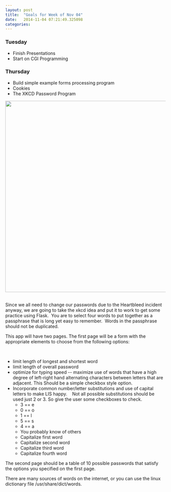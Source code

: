 ```yaml
---
layout: post
title:  "Goals for Week of Nov 04"
date:   2014-11-04 07:21:49.325098
categories:
---
```


### Tuesday

* Finish Presentations
* Start on CGI Programming

### Thursday

* Build simple example forms processing program
* Cookies
* The XKCD Password Program

<p class="p1"><img height="601" src="http://imgs.xkcd.com/comics/password_strength.png" width="740" /> </p>
<p class="p1">Since we all need to change our passwords due to the Heartbleed incident anyway, we are going to take the xkcd idea and put it to work to get some practice using Flask.  You are to select four words to put together as a passphrase that is long yet easy to remember.  Words in the passphrase should not be duplicated.</p>
<p>This app will have two pages.  The first page will be a form with the appropriate elements to choose from the following options:</p>
<p class="p1"> </p>
<ul class="ul1">
<li class="li2">limit length of longest and shortest word</li>
<li class="li2">limit length of overall password</li>
<li class="li2">optimize for typing speed -- maximize use of words that have a high degree of left-right hand alternating characters between letters that are adjacent. This Should be a simple checkbox style option.</li>
<li class="li2">Incorporate common number/letter substitutions and use of capital letters to make LIS happy.     Not all possible substitutions should be used just 2 or 3. So give the user some checkboxes to check.
<ul class="ul2">
<li class="li2">3 == e</li>
<li class="li2">0 == o</li>
<li class="li2">1 == l</li>
<li class="li2">5 == s</li>
<li class="li2">4 == a</li>
<li class="li2">You probably know of others</li>
<li class="li2">Capitalize first word</li>
<li class="li2">Capitalize second word</li>
<li class="li2">Capitalize third word</li>
<li class="li2">Capitalize fourth word</li>
</ul>
</li>
</ul>
<p>The second page should be a table of 10 possible passwords that satisfy the options you specified on the first page.</p>


<p>There are many sources of words on the internet, or you can use the linux dictionary file /usr/share/dict/words.</p>



